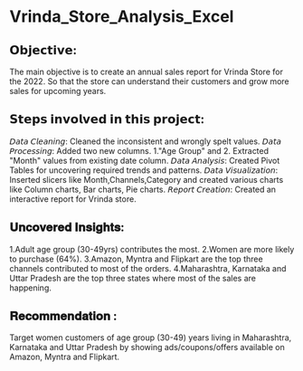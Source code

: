 # Vrinda_Store_Analysis_Excel

## 𝗢𝗯𝗷𝗲𝗰𝘁𝗶𝘃𝗲:
The main objective is to create an annual sales report for Vrinda Store for the 2022. So that the store can understand their customers and grow more sales for upcoming years.

## 𝗦𝘁𝗲𝗽𝘀 𝗶𝗻𝘃𝗼𝗹𝘃𝗲𝗱 𝗶𝗻 𝘁𝗵𝗶𝘀 𝗽𝗿𝗼𝗷𝗲𝗰𝘁:
𝘋𝘢𝘵𝘢 𝘊𝘭𝘦𝘢𝘯𝘪𝘯𝘨: Cleaned the inconsistent and wrongly spelt values.
𝘋𝘢𝘵𝘢 𝘗𝘳𝘰𝘤𝘦𝘴𝘴𝘪𝘯𝘨: Added two new columns. 1."Age Group" and 2. Extracted "Month" values from existing date column.
𝘋𝘢𝘵𝘢 𝘈𝘯𝘢𝘭𝘺𝘴𝘪𝘴: Created Pivot Tables for uncovering required trends and patterns.
𝘋𝘢𝘵𝘢 𝘝𝘪𝘴𝘶𝘢𝘭𝘪𝘻𝘢𝘵𝘪𝘰𝘯: Inserted slicers like Month,Channels,Category and created various charts like Column charts, Bar charts, Pie charts.
𝘙𝘦𝘱𝘰𝘳𝘵 𝘊𝘳𝘦𝘢𝘵𝘪𝘰𝘯: Created an interactive report for Vrinda store.
## 𝐔𝐧𝐜𝐨𝐯𝐞𝐫𝐞𝐝 𝐈𝐧𝐬𝐢𝐠𝐡𝐭𝐬:
1.Adult age group (30-49yrs) contributes the most.
2.Women are more likely to purchase (64%).
3.Amazon, Myntra and Flipkart are the top three channels contributed to most of the orders.
4.Maharashtra, Karnataka and Uttar Pradesh are the top three states where most of the sales are happening.
## 𝐑𝐞𝐜𝐨𝐦𝐦𝐞𝐧𝐝𝐚𝐭𝐢𝐨𝐧 :
Target women customers of age group (30-49) years living in Maharashtra, Karnataka and Uttar Pradesh by showing ads/coupons/offers available on Amazon, Myntra and Flipkart.
